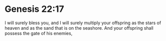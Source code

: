 # Genesis 22:17

I will surely bless you, and I will surely multiply your offspring as the stars of heaven and as the sand that is on the seashore. And your offspring shall possess the gate of his enemies,
